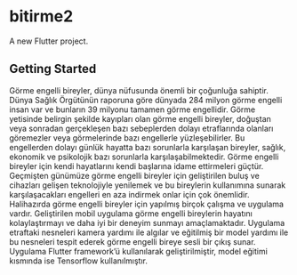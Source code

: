 # bitirme2

A new Flutter project.

## Getting Started

Görme engelli bireyler, dünya nüfusunda önemli bir çoğunluğa sahiptir. Dünya 
Sağlık Örgütünün raporuna göre dünyada 284 milyon görme engelli insan var ve bunların 39 
milyonu tamamen görme engellidir. Görme yetisinde belirgin şekilde kayıpları olan görme 
engelli bireyler, doğuştan veya sonradan gerçekleşen bazı sebeplerden dolayı etraflarında 
olanları göremezler veya görmelerinde bazı engellerle yüzleşebilirler. Bu engellerden dolayı 
günlük hayatta bazı sorunlarla karşılaşan bireyler, sağlık, ekonomik ve psikolojik bazı 
sorunlarla karşılaşabilmektedir. Görme engelli bireyler için kendi hayatlarını kendi başlarına 
idame ettirmeleri güçtür. Geçmişten günümüze görme engelli bireyler için geliştirilen buluş 
ve cihazları gelişen teknolojiyle yenilemek ve bu bireylerin kullanımına sunarak 
karşılaşacakları engelleri en aza indirmek onlar için çok önemlidir. Halihazırda görme engelli 
bireyler için yapılmış birçok çalışma ve uygulama vardır. Geliştirilen mobil uygulama görme 
engelli bireylerin hayatını kolaylaştırmayı ve daha iyi bir deneyim sunmayı amaçlamaktadır. 
Uygulama etraftaki nesneleri kamera yardımı ile algılar ve eğitilmiş bir model yardımı ile bu 
nesneleri tespit ederek görme engelli bireye sesli bir çıkış sunar. Uygulama Flutter 
framework’ü kullanılarak geliştirilmiştir, model eğitimi kısmında ise Tensorflow 
kullanılmıştır.
